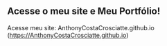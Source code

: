 ## Acesse o meu site  e Meu Portfólio!  
Acesse meu site: AnthonyCostaCrosciatte.github.io (https://AnthonyCostaCrosciatte.github.io)

